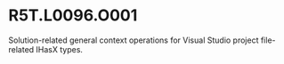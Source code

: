 # R5T.L0096.O001
Solution-related general context operations for Visual Studio project file-related IHasX types.
